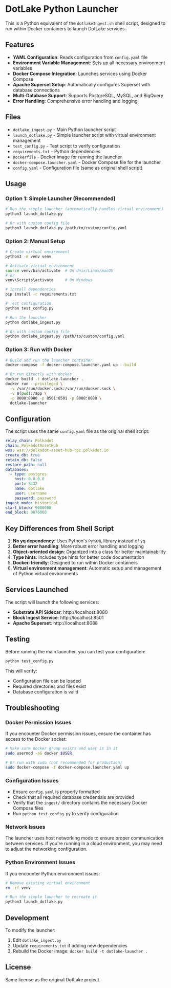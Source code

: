 # DotLake Python Launcher

This is a Python equivalent of the `dotlakeIngest.sh` shell script, designed to run within Docker containers to launch DotLake services.

## Features

- **YAML Configuration**: Reads configuration from `config.yaml` file
- **Environment Variable Management**: Sets up all necessary environment variables
- **Docker Compose Integration**: Launches services using Docker Compose
- **Apache Superset Setup**: Automatically configures Superset with database connections
- **Multi-Database Support**: Supports PostgreSQL, MySQL, and BigQuery
- **Error Handling**: Comprehensive error handling and logging

## Files

- `dotlake_ingest.py` - Main Python launcher script
- `launch_dotlake.py` - Simple launcher script with virtual environment management
- `test_config.py` - Test script to verify configuration
- `requirements.txt` - Python dependencies
- `Dockerfile` - Docker image for running the launcher
- `docker-compose.launcher.yaml` - Docker Compose file for the launcher
- `config.yaml` - Configuration file (same as original shell script)

## Usage

### Option 1: Simple Launcher (Recommended)

```bash
# Run the simple launcher (automatically handles virtual environment)
python3 launch_dotlake.py

# Or with custom config file
python3 launch_dotlake.py /path/to/custom/config.yaml
```

### Option 2: Manual Setup

```bash
# Create virtual environment
python3 -m venv venv

# Activate virtual environment
source venv/bin/activate  # On Unix/Linux/macOS
# or
venv\Scripts\activate     # On Windows

# Install dependencies
pip install -r requirements.txt

# Test configuration
python test_config.py

# Run the launcher
python dotlake_ingest.py

# Or with custom config file
python dotlake_ingest.py /path/to/custom/config.yaml
```

### Option 3: Run with Docker

```bash
# Build and run the launcher container
docker-compose -f docker-compose.launcher.yaml up --build

# Or run directly with docker
docker build -t dotlake-launcher .
docker run --privileged \
  -v /var/run/docker.sock:/var/run/docker.sock \
  -v $(pwd):/app \
  -p 8080:8080 -p 8501:8501 -p 8088:8088 \
  dotlake-launcher
```

## Configuration

The script uses the same `config.yaml` file as the original shell script:

```yaml
relay_chain: Polkadot
chain: PolkadotAssetHub
wss: wss://polkadot-asset-hub-rpc.polkadot.io
create_db: true
retain_db: false
restore_path: null
databases:
  - type: postgres
    host: 0.0.0.0
    port: 5432
    name: dotlake
    user: username
    password: password
ingest_mode: historical
start_block: 9000000
end_block: 9076000
```

## Key Differences from Shell Script

1. **No yq dependency**: Uses Python's `PyYAML` library instead of `yq`
2. **Better error handling**: More robust error handling and logging
3. **Object-oriented design**: Organized into a class for better maintainability
4. **Type hints**: Includes type hints for better code documentation
5. **Docker-friendly**: Designed to run within Docker containers
6. **Virtual environment management**: Automatic setup and management of Python virtual environments

## Services Launched

The script will launch the following services:

- **Substrate API Sidecar**: http://localhost:8080
- **Block Ingest Service**: http://localhost:8501
- **Apache Superset**: http://localhost:8088

## Testing

Before running the main launcher, you can test your configuration:

```bash
python test_config.py
```

This will verify:
- Configuration file can be loaded
- Required directories and files exist
- Database configuration is valid

## Troubleshooting

### Docker Permission Issues

If you encounter Docker permission issues, ensure the container has access to the Docker socket:

```bash
# Make sure docker group exists and user is in it
sudo usermod -aG docker $USER

# Or run with sudo (not recommended for production)
sudo docker-compose -f docker-compose.launcher.yaml up
```

### Configuration Issues

- Ensure `config.yaml` is properly formatted
- Check that all required database credentials are provided
- Verify that the `ingest/` directory contains the necessary Docker Compose files
- Run `python test_config.py` to verify configuration

### Network Issues

The launcher uses host networking mode to ensure proper communication between services. If you're running in a cloud environment, you may need to adjust the networking configuration.

### Python Environment Issues

If you encounter Python environment issues:

```bash
# Remove existing virtual environment
rm -rf venv

# Run the simple launcher to recreate it
python3 launch_dotlake.py
```

## Development

To modify the launcher:

1. Edit `dotlake_ingest.py`
2. Update `requirements.txt` if adding new dependencies
3. Rebuild the Docker image: `docker build -t dotlake-launcher .`

## License

Same license as the original DotLake project. 